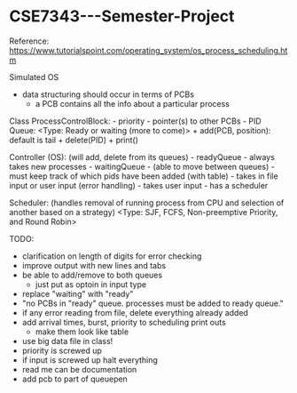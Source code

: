 # CSE7343---Semester-Project



Reference:
	https://www.tutorialspoint.com/operating_system/os_process_scheduling.htm

Simulated OS

- data structuring should occur in terms of PCBs
	- a PCB contains all the info about a particular process


Class ProcessControlBlock:
	- priority
	- pointer(s) to other PCBs
	- PID
Queue:
	<Type: Ready or waiting (more to come)>
	+ add(PCB, position):
		default is tail
	+ delete(PID)
	+ print()

Controller (OS):
	(will add, delete from its queues)
	- readyQueue - always takes new processes
	- waitingQueue
		- (able to move between queues)
	- must keep track of which pids have been added (with table)
	- takes in file input or user input (error handling)
	- takes user input
	- has a scheduler

Scheduler: 
	(handles removal of running process from CPU and selection of another
		based on a strategy)
	<Type: SJF, FCFS, Non-preemptive Priority, and Round Robin>
	
	
TODO:
- clarification on length of digits for error checking
- improve output with new lines and tabs
- be able to add/remove to both queues
    - just put as optoin in input type
- replace "waiting" with "ready"
- "no PCBs in "ready" queue. processes must be added to ready queue."
- if any error reading from file, delete everything already added
- add arrival times, burst, priority to scheduling print outs
    - make them look like table
- use big data file in class!
- priority is screwed up
- if input is screwed up halt everything
- read me can be documentation
- add pcb to part of queuepen 
